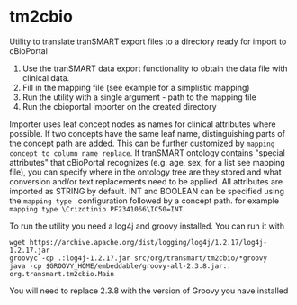 tm2cbio
=======

Utility to translate tranSMART export files to a directory ready for import to cBioPortal

1. Use the tranSMART data export functionality to obtain the data file with clinical data.
2. Fill in the mapping file (see example for a simplistic mapping)
3. Run the utility with a single argument - path to the mapping file
4. Run the cbioportal importer on the created directory

Importer uses leaf concept nodes as names for clinical attributes where possible. If two concepts have the same leaf name, distinguishing parts of the concept path are added. This can be further customized by `mapping concept to column name replace`.
If tranSMART ontology contains "special attributes" that cBioPortal recognizes (e.g. age, sex, for a list see mapping file), you can specify where in the ontology tree are they stored and what conversion and/or text replacements need to be applied.
All attributes are imported as STRING by default. INT and BOOLEAN can be specified using the `mapping type ` configuration followed by a concept path. for example
`mapping type \Crizotinib PF2341066\IC50=INT`

To run the utility you need a log4j and groovy installed. You can run it with

	wget https://archive.apache.org/dist/logging/log4j/1.2.17/log4j-1.2.17.jar
	groovyc -cp .:log4j-1.2.17.jar src/org/transmart/tm2cbio/*groovy
	java -cp $GROOVY_HOME/embeddable/groovy-all-2.3.8.jar:.  org.transmart.tm2cbio.Main

You will need to replace 2.3.8 with the version of Groovy you have installed
